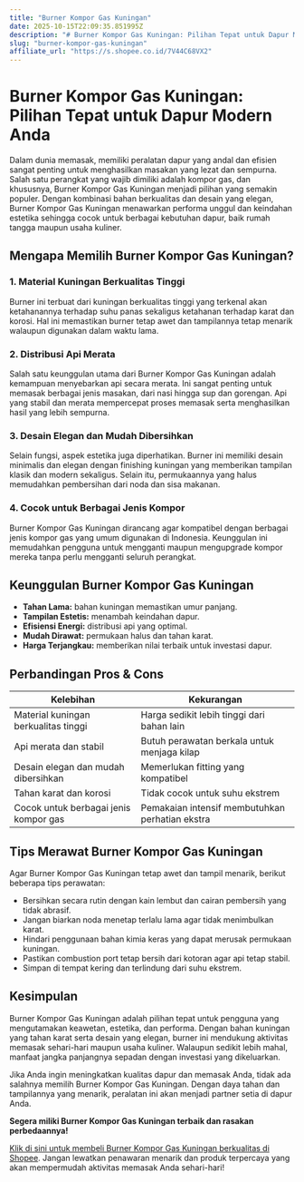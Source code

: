 ```yaml
---
title: "Burner Kompor Gas Kuningan"
date: 2025-10-15T22:09:35.851995Z
description: "# Burner Kompor Gas Kuningan: Pilihan Tepat untuk Dapur Modern Anda..."
slug: "burner-kompor-gas-kuningan"
affiliate_url: "https://s.shopee.co.id/7V44C68VX2"
---
```

# Burner Kompor Gas Kuningan: Pilihan Tepat untuk Dapur Modern Anda

Dalam dunia memasak, memiliki peralatan dapur yang andal dan efisien sangat penting untuk menghasilkan masakan yang lezat dan sempurna. Salah satu perangkat yang wajib dimiliki adalah kompor gas, dan khususnya, Burner Kompor Gas Kuningan menjadi pilihan yang semakin populer. Dengan kombinasi bahan berkualitas dan desain yang elegan, Burner Kompor Gas Kuningan menawarkan performa unggul dan keindahan estetika sehingga cocok untuk berbagai kebutuhan dapur, baik rumah tangga maupun usaha kuliner.

## Mengapa Memilih Burner Kompor Gas Kuningan?

### 1. Material Kuningan Berkualitas Tinggi

Burner ini terbuat dari kuningan berkualitas tinggi yang terkenal akan ketahanannya terhadap suhu panas sekaligus ketahanan terhadap karat dan korosi. Hal ini memastikan burner tetap awet dan tampilannya tetap menarik walaupun digunakan dalam waktu lama.

### 2. Distribusi Api Merata

Salah satu keunggulan utama dari Burner Kompor Gas Kuningan adalah kemampuan menyebarkan api secara merata. Ini sangat penting untuk memasak berbagai jenis masakan, dari nasi hingga sup dan gorengan. Api yang stabil dan merata mempercepat proses memasak serta menghasilkan hasil yang lebih sempurna.

### 3. Desain Elegan dan Mudah Dibersihkan

Selain fungsi, aspek estetika juga diperhatikan. Burner ini memiliki desain minimalis dan elegan dengan finishing kuningan yang memberikan tampilan klasik dan modern sekaligus. Selain itu, permukaannya yang halus memudahkan pembersihan dari noda dan sisa makanan.

### 4. Cocok untuk Berbagai Jenis Kompor

Burner Kompor Gas Kuningan dirancang agar kompatibel dengan berbagai jenis kompor gas yang umum digunakan di Indonesia. Keunggulan ini memudahkan pengguna untuk mengganti maupun mengupgrade kompor mereka tanpa perlu mengganti seluruh perangkat.

## Keunggulan Burner Kompor Gas Kuningan

- **Tahan Lama:** bahan kuningan memastikan umur panjang.
- **Tampilan Estetis:** menambah keindahan dapur.
- **Efisiensi Energi:** distribusi api yang optimal.
- **Mudah Dirawat:** permukaan halus dan tahan karat.
- **Harga Terjangkau:** memberikan nilai terbaik untuk investasi dapur.

## Perbandingan Pros & Cons

| Kelebihan                                          | Kekurangan                                |
|-----------------------------------------------------|-------------------------------------------|
| Material kuningan berkualitas tinggi               | Harga sedikit lebih tinggi dari bahan lain |
| Api merata dan stabil                              | Butuh perawatan berkala untuk menjaga kilap |
| Desain elegan dan mudah dibersihkan               | Memerlukan fitting yang kompatibel        |
| Tahan karat dan korosi                            | Tidak cocok untuk suhu ekstrem             |
| Cocok untuk berbagai jenis kompor gas             | Pemakaian intensif membutuhkan perhatian ekstra |

## Tips Merawat Burner Kompor Gas Kuningan

Agar Burner Kompor Gas Kuningan tetap awet dan tampil menarik, berikut beberapa tips perawatan:

- Bersihkan secara rutin dengan kain lembut dan cairan pembersih yang tidak abrasif.
- Jangan biarkan noda menetap terlalu lama agar tidak menimbulkan karat.
- Hindari penggunaan bahan kimia keras yang dapat merusak permukaan kuningan.
- Pastikan combustion port tetap bersih dari kotoran agar api tetap stabil.
- Simpan di tempat kering dan terlindung dari suhu ekstrem.

## Kesimpulan

Burner Kompor Gas Kuningan adalah pilihan tepat untuk pengguna yang mengutamakan keawetan, estetika, dan performa. Dengan bahan kuningan yang tahan karat serta desain yang elegan, burner ini mendukung aktivitas memasak sehari-hari maupun usaha kuliner. Walaupun sedikit lebih mahal, manfaat jangka panjangnya sepadan dengan investasi yang dikeluarkan.

Jika Anda ingin meningkatkan kualitas dapur dan memasak Anda, tidak ada salahnya memilih Burner Kompor Gas Kuningan. Dengan daya tahan dan tampilannya yang menarik, peralatan ini akan menjadi partner setia di dapur Anda.

**Segera miliki Burner Kompor Gas Kuningan terbaik dan rasakan perbedaannya!**

[Klik di sini untuk membeli Burner Kompor Gas Kuningan berkualitas di Shopee](https://s.shopee.co.id/7V44C68VX2). Jangan lewatkan penawaran menarik dan produk terpercaya yang akan mempermudah aktivitas memasak Anda sehari-hari!